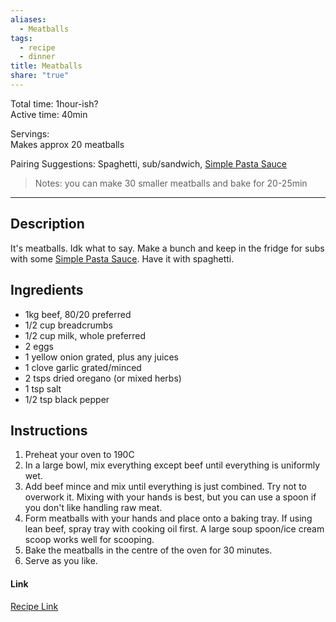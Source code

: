 ```yaml
---
aliases:
  - Meatballs
tags:
  - recipe
  - dinner
title: Meatballs
share: "true"
---
```

Total time: 1hour-ish?  
Active time: 40min  
  
Servings:  
Makes approx 20 meatballs  
  
Pairing Suggestions: Spaghetti, sub/sandwich, [Simple Pasta Sauce](./Simple%20Pasta%20Sauce.md)  
  
  
>Notes: you can make 30 smaller meatballs and bake for 20-25min  
---  
## Description  
It's meatballs. Idk what to say. Make a bunch and keep in the fridge for subs with some [Simple Pasta Sauce](./Simple%20Pasta%20Sauce.md). Have it with spaghetti.   
## Ingredients  
   
- 1kg beef, 80/20 preferred   
- 1/2 cup breadcrumbs  
- 1/2 cup milk, whole preferred   
- 2 eggs  
- 1 yellow onion grated, plus any juices  
- 1 clove garlic grated/minced  
- 2 tsps dried oregano (or mixed herbs)  
- 1 tsp salt  
- 1/2 tsp black pepper  
  
  
## Instructions   
1. Preheat your oven to 190C  
2. In a large bowl, mix everything except beef until everything is uniformly wet.  
3. Add beef mince and mix until everything is just combined. Try not to overwork it. Mixing with your hands is best, but you can use a spoon if you don't like handling raw meat.  
4. Form meatballs with your hands and place onto a baking tray. If using lean beef, spray tray with cooking oil first. A large soup spoon/ice cream scoop works well for scooping.  
5. Bake the meatballs in the centre of the oven for 30 minutes.  
6. Serve as you like.   
  
#### Link  
[Recipe Link](https://www.bowlofdelicious.com/baked-meatballs/)